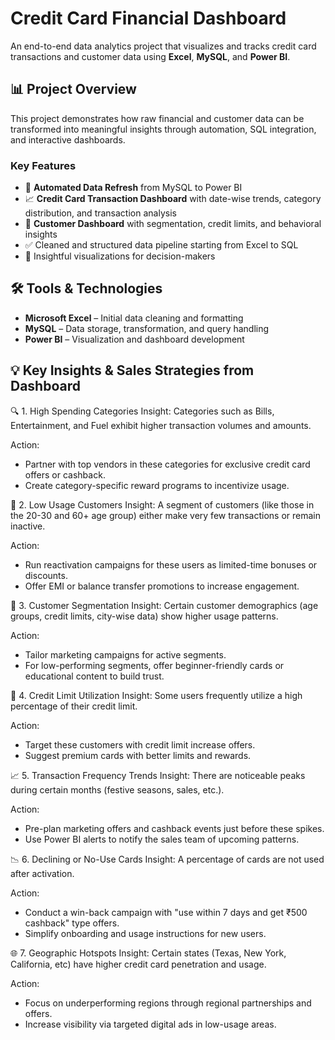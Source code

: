 # Credit Card Financial Dashboard

An end-to-end data analytics project that visualizes and tracks credit card transactions and customer data using **Excel**, **MySQL**, and **Power BI**.

## 📊 Project Overview

This project demonstrates how raw financial and customer data can be transformed into meaningful insights through automation, SQL integration, and interactive dashboards.

### Key Features

- 🔄 **Automated Data Refresh** from MySQL to Power BI
- 📈 **Credit Card Transaction Dashboard** with date-wise trends, category distribution, and transaction analysis
- 👥 **Customer Dashboard** with segmentation, credit limits, and behavioral insights
- ✅ Cleaned and structured data pipeline starting from Excel to SQL
- 🧠 Insightful visualizations for decision-makers

## 🛠 Tools & Technologies

- **Microsoft Excel** – Initial data cleaning and formatting
- **MySQL** – Data storage, transformation, and query handling
- **Power BI** – Visualization and dashboard development

## 💡 Key Insights & Sales Strategies from Dashboard
🔍 1. High Spending Categories
Insight: Categories such as Bills, Entertainment, and Fuel exhibit higher transaction volumes and amounts.

Action:
- Partner with top vendors in these categories for exclusive credit card offers or cashback.
- Create category-specific reward programs to incentivize usage.

📍 2. Low Usage Customers
Insight: A segment of customers (like those in the 20-30 and 60+ age group) either make very few transactions or remain inactive.

Action:
- Run reactivation campaigns for these users as limited-time bonuses or discounts.
- Offer EMI or balance transfer promotions to increase engagement.

👥 3. Customer Segmentation
Insight: Certain customer demographics (age groups, credit limits, city-wise data) show higher usage patterns.

Action:
- Tailor marketing campaigns for active segments.
- For low-performing segments, offer beginner-friendly cards or educational content to build trust.

🧾 4. Credit Limit Utilization
Insight: Some users frequently utilize a high percentage of their credit limit.

Action:
- Target these customers with credit limit increase offers.
- Suggest premium cards with better limits and rewards.

📈 5. Transaction Frequency Trends
Insight: There are noticeable peaks during certain months (festive seasons, sales, etc.).

Action:
- Pre-plan marketing offers and cashback events just before these spikes.
- Use Power BI alerts to notify the sales team of upcoming patterns.

📉 6. Declining or No-Use Cards
Insight: A percentage of cards are not used after activation.

Action:
- Conduct a win-back campaign with "use within 7 days and get ₹500 cashback" type offers.
- Simplify onboarding and usage instructions for new users.

🌐 7. Geographic Hotspots
Insight: Certain states (Texas, New York, California, etc) have higher credit card penetration and usage.

Action:
- Focus on underperforming regions through regional partnerships and offers.
- Increase visibility via targeted digital ads in low-usage areas.

